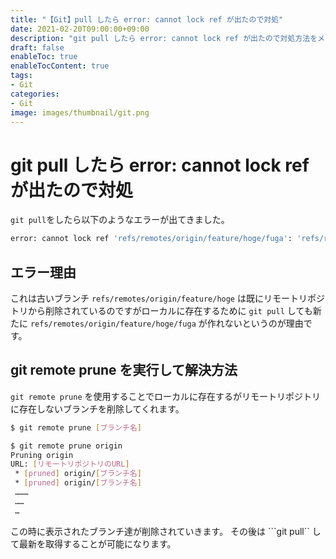 ```yaml
---
title: "【Git】pull したら error: cannot lock ref が出たので対処"
date: 2021-02-20T09:00:00+09:00
description: "git pull したら error: cannot lock ref が出たので対処方法をメモ"
draft: false
enableToc: true
enableTocContent: true
tags: 
- Git
categories: 
- Git
image: images/thumbnail/git.png
---
```


# git pull したら error: cannot lock ref が出たので対処

```git pull```をしたら以下のようなエラーが出てきました。
``` bash
error: cannot lock ref 'refs/remotes/origin/feature/hoge/fuga': 'refs/remotes/origin/feature/hoge' exists; cannot create 'refs/remotes/origin/feature/hoge/fuga'
```

## エラー理由
これは古いブランチ ```refs/remotes/origin/feature/hoge``` は既にリモートリポジトリから削除されているのですがローカルに存在するために ```git pull``` しても新たに ```refs/remotes/origin/feature/hoge/fuga``` が作れないというのが理由です。

## git remote prune を実行して解決方法
```git remote prune``` を使用することでローカルに存在するがリモートリポジトリに存在しないブランチを削除してくれます。

``` bash
$ git remote prune [ブランチ名]
```

``` bash
$ git remote prune origin
Pruning origin
URL: [リモートリポジトリのURL]
 * [pruned] origin/[ブランチ名]
 * [pruned] origin/[ブランチ名]
 ………
 ……
 …
```

この時に表示されたブランチ達が削除されていきます。
その後は ```git pull`` して最新を取得することが可能になります。
